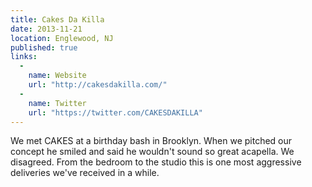 ```yaml
---
title: Cakes Da Killa
date: 2013-11-21
location: Englewood, NJ
published: true
links:
  -
    name: Website
    url: "http://cakesdakilla.com/"
  -
    name: Twitter
    url: "https://twitter.com/CAKESDAKILLA"
---
```


We met CAKES at a birthday bash in Brooklyn. When we pitched our concept he smiled and said he wouldn't sound so great acapella. We disagreed. From the bedroom to the studio this is one most aggressive deliveries we've received in a while.